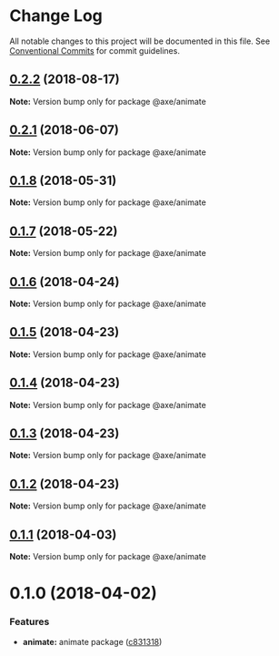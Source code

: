 # Change Log

All notable changes to this project will be documented in this file.
See [Conventional Commits](https://conventionalcommits.org) for commit guidelines.

<a name="0.2.2"></a>
## [0.2.2](https://github.com/ansenhuang/axe/compare/@axe/animate@0.2.1...@axe/animate@0.2.2) (2018-08-17)




**Note:** Version bump only for package @axe/animate

<a name="0.2.1"></a>
## [0.2.1](https://github.com/ansenhuang/axe/compare/@axe/animate@0.1.8...@axe/animate@0.2.1) (2018-06-07)




**Note:** Version bump only for package @axe/animate

<a name="0.1.8"></a>
## [0.1.8](https://github.com/ansenhuang/axe/compare/@axe/animate@0.1.7...@axe/animate@0.1.8) (2018-05-31)




**Note:** Version bump only for package @axe/animate

<a name="0.1.7"></a>
## [0.1.7](https://github.com/ansenhuang/axe/compare/@axe/animate@0.1.6...@axe/animate@0.1.7) (2018-05-22)




**Note:** Version bump only for package @axe/animate

<a name="0.1.6"></a>
## [0.1.6](https://github.com/ansenhuang/axe/compare/@axe/animate@0.1.5...@axe/animate@0.1.6) (2018-04-24)




**Note:** Version bump only for package @axe/animate

<a name="0.1.5"></a>
## [0.1.5](https://github.com/ansenhuang/axe/compare/@axe/animate@0.1.4...@axe/animate@0.1.5) (2018-04-23)




**Note:** Version bump only for package @axe/animate

<a name="0.1.4"></a>
## [0.1.4](https://github.com/ansenhuang/axe/compare/@axe/animate@0.1.3...@axe/animate@0.1.4) (2018-04-23)




**Note:** Version bump only for package @axe/animate

<a name="0.1.3"></a>
## [0.1.3](https://github.com/ansenhuang/axe/compare/@axe/animate@0.1.1...@axe/animate@0.1.3) (2018-04-23)




**Note:** Version bump only for package @axe/animate

<a name="0.1.2"></a>
## [0.1.2](https://github.com/ansenhuang/axe/compare/@axe/animate@0.1.1...@axe/animate@0.1.2) (2018-04-23)




**Note:** Version bump only for package @axe/animate

<a name="0.1.1"></a>
## [0.1.1](https://github.com/ansenhuang/axe/compare/@axe/animate@0.1.0...@axe/animate@0.1.1) (2018-04-03)




**Note:** Version bump only for package @axe/animate

<a name="0.1.0"></a>
# 0.1.0 (2018-04-02)


### Features

* **animate:** animate package ([c831318](https://github.com/ansenhuang/axe/commit/c831318))
